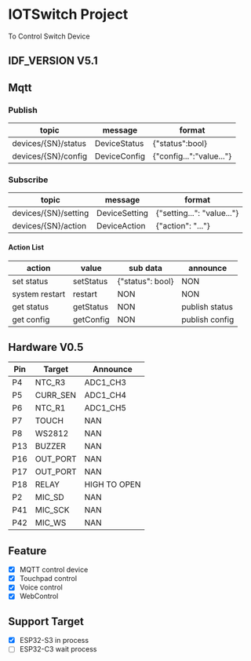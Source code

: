# IOTSwitch Project

To Control Switch Device

## IDF_VERSION V5.1

## Mqtt

### Publish

| topic               | message      | format                   |
|---------------------|--------------|--------------------------|
| devices/{SN}/status | DeviceStatus | {"status":bool}          |
| devices/{SN}/config | DeviceConfig | {"config...":"value..."} |

### Subscribe

| topic                | message       | format                     |
|----------------------|---------------|----------------------------|
| devices/{SN}/setting | DeviceSetting | {"setting...": "value..."} |
| devices/{SN}/action  | DeviceAction  | {"action": "..."}          |

#### Action List

| action         | value     | sub data         | announce       |
|----------------|-----------|------------------|----------------|
| set status     | setStatus | {"status": bool} | NON            |
| system restart | restart   | NON              | NON            |
| get status     | getStatus | NON              | publish status |
| get config     | getConfig | NON              | publish config |

## Hardware V0.5

| Pin | Target   | Announce     |
|-----|----------|--------------|
| P4  | NTC_R3   | ADC1_CH3     |
| P5  | CURR_SEN | ADC1_CH4     |
| P6  | NTC_R1   | ADC1_CH5     |
| P7  | TOUCH    | NAN          |
| P8  | WS2812   | NAN          |
| P13 | BUZZER   | NAN          |
| P16 | OUT_PORT | NAN          |
| P17 | OUT_PORT | NAN          |
| P18 | RELAY    | HIGH TO OPEN |
| P2  | MIC_SD   | NAN          |
| P41 | MIC_SCK  | NAN          |
| P42 | MIC_WS   | NAN          |

## Feature

* [x] MQTT control device
* [x] Touchpad control
* [x] Voice control
* [x] WebControl

## Support Target

* [x] ESP32-S3 in process
* [ ] ESP32-C3 wait process
